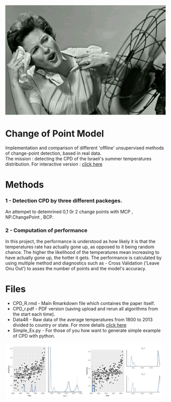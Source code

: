 <img src="https://github.com/ItayG6454/Data-Science-Portfolio/blob/main/photos/hot%20in%20here2.jpg">

# Change of Point Model

Implementation and comparison of different 'offline' unsupervised methods of change-point detection, based in real data.
</br>The mission : detecting the CPD of the Israeli's summer temperatures distribution.
For interactive version : [click here](https://itaygonnen.shinyapps.io/CPD_R/)
# Methods 
### 1 - Detection CPD by three different packeges.
An attempet to detemrined 0,1 0r 2 change points with MCP , NP.ChangePoint , BCP. 
### 2 - Computation of performance
In this project, the performance is understood as how likely it is that the temperatures rate has actually gone up, as opposed to it being random chance.
The higher the likelihood of the temperatures mean increasing to have actually gone up, the hotter it gets. The performance is calculated by using multiple method and diagnostics such as - Cross Validation ('Leave Onu Out') to asses the number of points and the model's accuracy. 

# Files 
- CPD_R.rmd - Main  Rmarkdown file which containes the paper itself. 
- CPD_r.pdf - PDF version (saving upload and rerun all algorithms from the start each time).
- Data4R - Raw data of the average temperatures from 1800 to 2013 divided to country or state. For more details [click here](https://data.world/data-society/global-climate-change-data)
- Simple_Ex.py - For those of you how want to generate simple example of CPD with python. 
<img src="https://github.com/ItayG6454/Data-Science-Portfolio/blob/main/Change%20Of%20Point%20Model/photos/for%20readme.png" >
